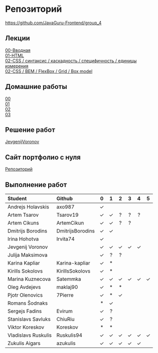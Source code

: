 # Репозиторий
https://github.com/JavaGuru-Frontend/group_4

## Лекции
[00-Вводная](https://github.com/JavaGuru-Frontend/group_4/blob/main/Lectures/00/00-Intro.pdf)  
[01-HTML](https://github.com/JavaGuru-Frontend/group_4/blob/main/Lectures/01-HTML/1-HTML.pdf)   
[02-CSS / синтаксис / каскадность / специфичность / единицы измерения](https://github.com/JavaGuru-Frontend/group_4/blob/main/Lectures/01-CSS/1-CSS.pdf)   
[02-CSS / BEM / FlexBox / Grid / Box model](https://github.com/JavaGuru-Frontend/group_4/blob/main/Lectures/01-CSS/1-CSS.pdf) 

## Домашние работы 
[00](https://github.com/JavaGuru-Frontend/group_4/blob/main/Homeworks/%F0%9F%8E%92HOMEWORKS/00/homework.md)  
[01](https://github.com/JavaGuru-Frontend/group_4/blob/main/Homeworks/%F0%9F%8E%92HOMEWORKS/01/Homework.md)  
[02](https://github.com/JavaGuru-Frontend/group_4/blob/main/Homeworks/%F0%9F%8E%92HOMEWORKS/02/Homework.md)   
[03](https://github.com/JavaGuru-Frontend/group_4/blob/main/Homeworks/%F0%9F%8E%92HOMEWORKS/03/Homework.md)


## Решение работ 
[JevgenijVoronov](https://github.com/JavaGuru-Frontend/group_4/tree/main/Homeworks/JevgenijVoronov)   

## Сайт портфолио с нуля  
[Репозиторий](https://github.com/JavaGuru-Frontend/Portfolio)  

## Выполнение работ

| Student               | Github           | 0 | 1 | 2 | 3 | 4 | 5 |
| :-------------------- | :--------------- |:-:|:-:|:-:|:-:|:-:|:-:|
| Andrejs	  Holavskis | axo987           | ✓ |   |   |   |   |   |
| Artem       Tsarov    | Tsarov19         | ✓ | ✓ | ? | ? | ? |   |
| Artem       Cikuns    | ArtemCikun       | ✓ | ✓ | ? | ? |   |   |
| Dmitrijs    Borodins  | DmitrijsBorodins | ✓ | ✓ |   |   |   |   |
| Irina	      Hohotva   | Irvita74         | ✓ |   |   |   |   |   |
| Jevgenij	  Voronov   |                  | ✓ | ✓ | ✓ | ✓ | ✓ |   |
| Julija	  Maksimova |                  | ✓ | ? | ? |   |   |   |
| Karina      Kapliar   | Karina-kapliar   | ✓ | * |   |   |   |   |
| Kirills	  Sokolovs  | KirillsSokolovs  | ✓ | * |   |   |   |   |
| Marina	  Kuznecova | Satemmka         | ✓ | ✓ | ✓ | ✓ | ✓ | ✓ |
| Oleg        Avdejevs  | maklaj90         | ✓ | * | * |   |   |   |
| Pjotr       Olenovics | 7Pierre          | ✓ | * | ✓ |   |   |   |
| Romans 	  Šodnaks   |                  | * | ✓ |   |   |   |   |
| Sergejs     Fadins    | Evirum           | ✓ | ? |   |   |   |   |
| Stanislavs  Savluks   | ChiuRiu          | ✓ | ? |   |   |   |   |
| Viktor      Koreskov  | Koreskov         | * | * |   |   |   |   |
| Vladislavs  Ruskulis  | Ruskulis94       | ✓ | ✓ | ✓ | ✓ | ✓ | ✓ |
| Zukulis	  Aigars    | azukulis         | ✓ | ✓ | ✓ | ✓ | ✓ |   | 
